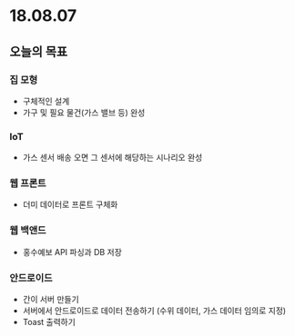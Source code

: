 # 18.08.07

## 오늘의 목표

### 집 모형

* 구체적인 설계
* 가구 및 필요 물건\(가스 밸브 등\) 완성

### IoT

* 가스 센서 배송 오면 그 센서에 해당하는 시나리오 완성

### 웹 프론트

* 더미 데이터로 프론트 구체화 

### 웹 백앤드

* 홍수예보 API 파싱과 DB 저장 

### 안드로이드

* 간이 서버 만들기
* 서버에서 안드로이드로 데이터 전송하기 \(수위 데이터, 가스 데이터 임의로 지정\)
* Toast 출력하기 

